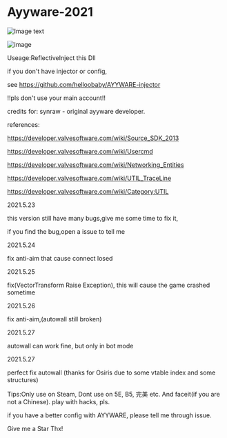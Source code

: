 # Ayyware-2021

![Image text](https://github.com/helloobaby/AYYWARE-CSGO-2021/blob/master/ESP.png)

![image](https://github.com/helloobaby/AYYWARE-CSGO-2021/blob/master/spinbot.gif)


Useage:ReflectiveInject this Dll

if you don't have injector or config, 

see https://github.com/helloobaby/AYYWARE-injector

!!pls don't use your main account!!

credits for: synraw - original ayyware developer.


references:

https://developer.valvesoftware.com/wiki/Source_SDK_2013

https://developer.valvesoftware.com/wiki/Usercmd

https://developer.valvesoftware.com/wiki/Networking_Entities

https://developer.valvesoftware.com/wiki/UTIL_TraceLine

https://developer.valvesoftware.com/wiki/Category:UTIL



2021.5.23

this version still have many bugs,give me some time to fix it,

if you find the bug,open a issue to tell me

2021.5.24

fix anti-aim that cause connect losed

2021.5.25

fix(VectorTransform Raise Exception), this will cause the game crashed sometime

2021.5.26

fix anti-aim,(autowall still broken)

2021.5.27

autowall can work fine, but only in bot mode

2021.5.27 

perfect fix autowall (thanks for Osiris due to some vtable index and some structures)


Tips:Only use on Steam, Dont use on 5E, B5, 完美 etc. And faceit(if you are not a Chinese).
play with hacks, pls.

if you have a better config with AYYWARE, please tell me through issue.

Give me a Star
Thx!